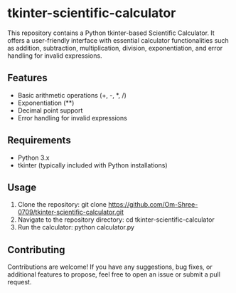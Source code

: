 # tkinter-scientific-calculator

This repository contains a Python tkinter-based Scientific Calculator. It offers a user-friendly interface with essential calculator functionalities such as addition, subtraction, multiplication, division, exponentiation, and error handling for invalid expressions.

## Features

- Basic arithmetic operations (+, -, *, /)
- Exponentiation (**)
- Decimal point support
- Error handling for invalid expressions

## Requirements

- Python 3.x
- tkinter (typically included with Python installations)

## Usage

1. Clone the repository: git clone https://github.com/Om-Shree-0709/tkinter-scientific-calculator.git
2. Navigate to the repository directory: cd tkinter-scientific-calculator
3. Run the calculator: python calculator.py

## Contributing

Contributions are welcome! If you have any suggestions, bug fixes, or additional features to propose, feel free to open an issue or submit a pull request.



